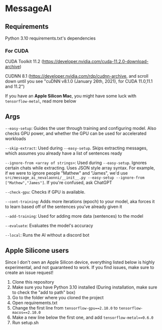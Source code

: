 # MessageAI

## Requirements
Python 3.10
requirements.txt's dependencies

### For CUDA
CUDA Toolkit 11.2 (https://developer.nvidia.com/cuda-11.2.0-download-archive)

CUDNN 8.1 (https://developer.nvidia.com/rdp/cudnn-archive, and scroll down until you see "cuDNN v8.1.0 (January 26th, 2021), for CUDA 11.0,11.1 and 11.2")

If you have an **Apple Silicon Mac**, you might have some luck with `tensorflow-metal`, read more below

## Args

`--easy-setup`: Guides the user through training and configuring model. Also checks GPU power, and whether the GPU can be used for accelerated workloads


`--skip-extract`: Used during  `--easy-setup`. Skips extracting messages, which assumes you already have a list of sentences ready


`--ignore-from <array of strings>`: Used during `--easy-setup`. Ignores certain chats while extracting. Uses JSON style array syntax. For example, if we were to ignore people "Mathew" and "James", we'd use `src/message_ai_nevalaonni/__init__.py --easy-setup --ignore-from ["Mathew","James"]`. If you're confused, ask ChatGPT


`--check-gpu`: Checks if GPU is available.


`--cont-training`: Adds more iterations (epoch) to your model, aka forces it to learn based off of the sentences you've already given it


`--add-training`: Used for adding more data (sentences) to the model


`--evaluate`: Evaluates the model's accuracy


`--local`: Runs the AI without a discord bot


## Apple Silicone users
Since I don't own an Apple Silicon device, everything listed below is highly experimental, and not guaranteed to work. If you find issues, make sure to create an issue request! 

1. Clone this repository
2. Make sure you have Python 3.10 installed (During installation, make sure to check the "add to path" box)
3. Go to the folder where you cloned the project
4. Open requirements.txt
5. Change the first line from `tensorflow-gpu==2.10.0` to `tensorflow-macos==2.10.0`
6. Make a new line below the first one, and add `tensorflow-metal==0.6.0`
7. Run setup.sh
